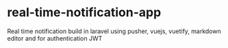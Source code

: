 # real-time-notification-app
Real time notification build in laravel using pusher, vuejs, vuetify, markdown editor and for authentication JWT
